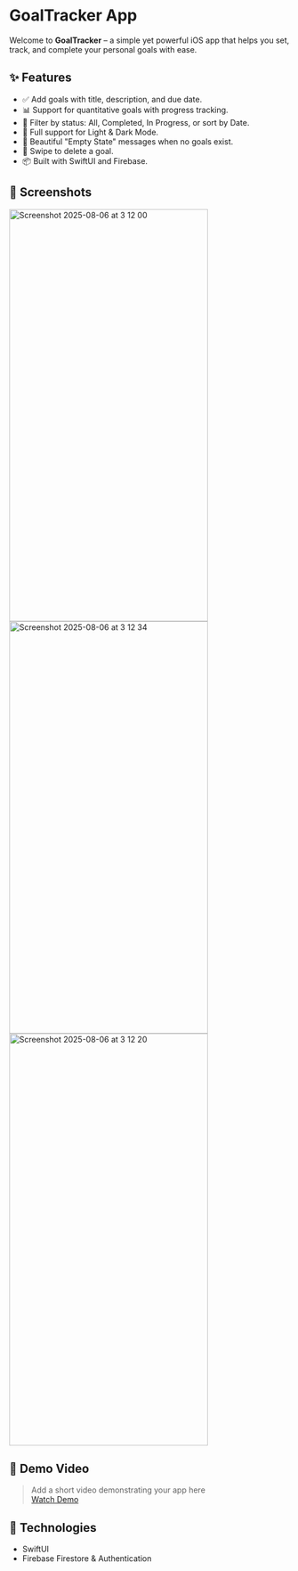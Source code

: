 # GoalTracker App

Welcome to **GoalTracker** – a simple yet powerful iOS app that helps you set, track, and complete your personal goals with ease.

## ✨ Features

- ✅ Add goals with title, description, and due date.
- 📊 Support for quantitative goals with progress tracking.
- 🎯 Filter by status: All, Completed, In Progress, or sort by Date.
- 🌚 Full support for Light & Dark Mode.
- 🧼 Beautiful "Empty State" messages when no goals exist.
- 🧹 Swipe to delete a goal.
- 📦 Built with SwiftUI and Firebase.

## 📸 Screenshots
<img width="357" height="740" alt="Screenshot 2025-08-06 at 3 12 00" src="https://github.com/user-attachments/assets/27868367-9ff5-433e-8013-381dee6e6c4d" />

<img width="357" height="740" alt="Screenshot 2025-08-06 at 3 12 34" src="https://github.com/user-attachments/assets/6d1ba7a9-a7a0-4452-96af-252a0a8a361b" />


<img width="357" height="740" alt="Screenshot 2025-08-06 at 3 12 20" src="https://github.com/user-attachments/assets/ba737e62-7adb-4353-9979-36a8705de259" />



## 🎥 Demo Video

> Add a short video demonstrating your app here  
> [Watch Demo](https://link-to-your-video.com)


## 🔧 Technologies

- SwiftUI
- Firebase Firestore & Authentication
